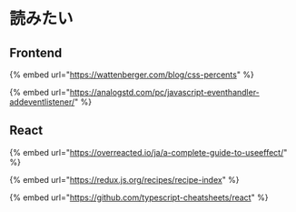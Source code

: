 # 読みたい

## Frontend

{% embed url="https://wattenberger.com/blog/css-percents" %}

{% embed url="https://analogstd.com/pc/javascript-eventhandler-addeventlistener/" %}



## React

{% embed url="https://overreacted.io/ja/a-complete-guide-to-useeffect/" %}

{% embed url="https://redux.js.org/recipes/recipe-index" %}

{% embed url="https://github.com/typescript-cheatsheets/react" %}



